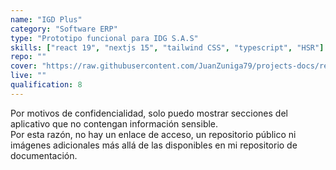 ```yaml
---
name: "IGD Plus"
category: "Software ERP"
type: "Prototipo funcional para IDG S.A.S"
skills: ["react 19", "nextjs 15", "tailwind CSS", "typescript", "HSR"]
repo: ""
cover: "https://raw.githubusercontent.com/JuanZuniga79/projects-docs/refs/heads/main/igd-plus/1.png"
live: ""
qualification: 8
---
```

Por motivos de confidencialidad, solo puedo mostrar secciones del aplicativo que no contengan información sensible. 
<br/>
Por esta razón, no hay un enlace de acceso, un repositorio público ni imágenes adicionales más allá de las disponibles en mi repositorio de documentación.